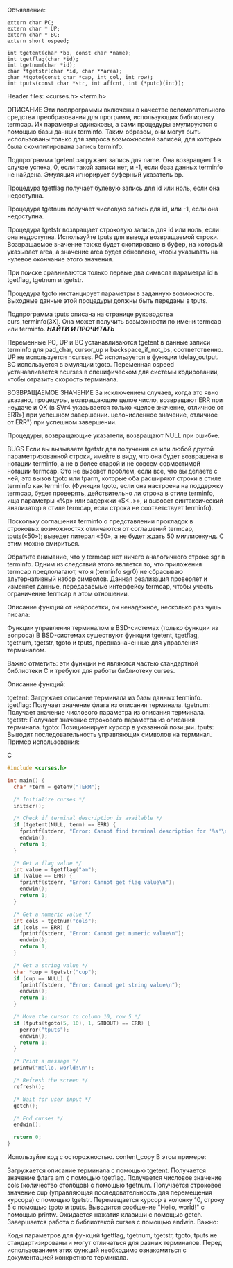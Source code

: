 Объявление:

    extern char PC;
    extern char * UP;
    extern char * BC;
    extern short ospeed;

    int tgetent(char *bp, const char *name);
    int tgetflag(char *id);
    int tgetnum(char *id);
    char *tgetstr(char *id, char **area);
    char *tgoto(const char *cap, int col, int row);
    int tputs(const char *str, int affcnt, int (*putc)(int));

Header files:
    <сurses.h>
    <term.h>

ОПИСАНИЕ
Эти подпрограммы включены в качестве вспомогательного средства преобразования для программ, использующих библиотеку termcap.  Их параметры одинаковы, а сами процедуры эмулируются с помощью базы данных terminfo.  Таким образом, они могут быть использованы только для запроса возможностей записей, для которых была скомпилирована запись terminfo.

Подпрограмма tgetent загружает запись для name.  Она возвращает 1 в случае успеха, 0, если такой записи нет, и -1, если базa данных terminfo не найдена.  Эмуляция игнорирует буферный указатель bp.

Процедура tgetflag получает булевую запись для id или ноль, если она недоступна.

Процедура tgetnum получает числовую запись для id, или -1, если она недоступна.

Процедура tgetstr возвращает строковую запись для id или ноль, если она недоступна.  Используйте tputs для вывода возвращаемой строки.   Возвращаемое значение также будет скопировано в буфер, на который указывает area, а значение area будет обновлено, чтобы указывать на нулевое окончание этого значения.

При поиске сравниваются только первые два символа параметра id в tgetflag, tgetnum и tgetstr.

Процедура tgoto инстанцирует параметры в заданную возможность. Выходные данные этой процедуры должны быть переданы в tputs.

Подпрограмма tputs описана на странице руководства curs_terminfo(3X). Она может получить возможности по имени termcap или terminfo.
***НАЙТИ И ПРОЧИТАТЬ***

Переменные PC, UP и BC устанавливаются tgetent в данные записи terminfo для pad_char, cursor_up и backspace_if_not_bs, соответственно.  UP не используется ncurses.  PC используется в функции tdelay_output.  BC используется в эмуляции tgoto.  Переменная ospeed устанавливается ncurses в специфическом для системы кодировании, чтобы отразить скорость терминала.

ВОЗВРАЩАЕМОЕ ЗНАЧЕНИЕ
За исключением случаев, когда это явно указано, процедуры, возвращающие целое число, возвращают ERR при неудаче и OK (в SVr4 указывается только «целое значение, отличное от ERR») при успешном завершении. целочисленное значение, отличное от ERR") при успешном завершении.

Процедуры, возвращающие указатели, возвращают NULL при ошибке.

BUGS
Если вы вызываете tgetstr для получения ca или любой другой параметризованной строки, имейте в виду, что она будет возвращена в нотации terminfo, а не в более старой и не совсем совместимой нотации termcap.  Это не вызовет проблем, если все, что вы делаете с ней, это вызов tgoto или tparm, которые оба расширяют строки в стиле terminfo как terminfo.  (Функция tgoto, если она настроена на поддержку termcap, будет проверять, действительно ли строка в стиле terminfo, ища параметры «%p» или задержки «$<..>», и вызовет синтаксический анализатор в стиле termcap, если строка не соответствует terminfo).

Поскольку соглашения terminfo о представлении прокладок в строковых возможностях отличаются от соглашений termcap, tputs(«50»); выведет литерал «50», а не будет ждать 50 миллисекунд.  С этим можно смириться.

Обратите внимание, что у termcap нет ничего аналогичного строке sgr в terminfo.  Одним из следствий этого является то, что приложения termcap
 предполагают, что я (terminfo sgr0) не сбрасываю альтернативный набор символов.  Данная реализация проверяет и изменяет данные, передаваемые интерфейсу termcap, чтобы учесть ограничение termcap в этом отношении.

 Описание функций от нейросетки, оч ненадежное, несколько раз чушь писала:

 Функции управления терминалом в BSD-системах (только функции из вопроса)
В BSD-системах существуют функции tgetent, tgetflag, tgetnum, tgetstr, tgoto и tputs, предназначенные для управления терминалом.

Важно отметить: эти функции не являются частью стандартной библиотеки C и требуют для работы библиотеку curses.

Описание функций:

tgetent: Загружает описание терминала из базы данных terminfo.
tgetflag: Получает значение флага из описания терминала.
tgetnum: Получает значение числового параметра из описания терминала.
tgetstr: Получает значение строкового параметра из описания терминала.
tgoto: Позиционирует курсор в указанной позиции.
tputs: Выводит последовательность управляющих символов на терминал.
Пример использования:

C
```c
#include <curses.h>

int main() {
  char *term = getenv("TERM");

  /* Initialize curses */
  initscr();

  /* Check if terminal description is available */
  if (tgetent(NULL, term) == ERR) {
    fprintf(stderr, "Error: Cannot find terminal description for '%s'\n", term);
    endwin();
    return 1;
  }

  /* Get a flag value */
  int value = tgetflag("am");
  if (value == ERR) {
    fprintf(stderr, "Error: Cannot get flag value\n");
    endwin();
    return 1;
  }

  /* Get a numeric value */
  int cols = tgetnum("cols");
  if (cols == ERR) {
    fprintf(stderr, "Error: Cannot get numeric value\n");
    endwin();
    return 1;
  }

  /* Get a string value */
  char *cup = tgetstr("cup");
  if (cup == NULL) {
    fprintf(stderr, "Error: Cannot get string value\n");
    endwin();
    return 1;
  }

  /* Move the cursor to column 10, row 5 */
  if (tputs(tgoto(5, 10), 1, STDOUT) == ERR) {
    perror("tputs");
    endwin();
    return 1;
  }

  /* Print a message */
  printw("Hello, world!\n");

  /* Refresh the screen */
  refresh();

  /* Wait for user input */
  getch();

  /* End curses */
  endwin();

  return 0;
}
```
Используйте код с осторожностью.
content_copy
В этом примере:

Загружается описание терминала с помощью tgetent.
Получается значение флага am с помощью tgetflag.
Получается числовое значение cols (количество столбцов) с помощью tgetnum.
Получается строковое значение cup (управляющая последовательность для перемещения курсора) с помощью tgetstr.
Перемещается курсор в колонку 10, строку 5 с помощью tgoto и tputs.
Выводится сообщение "Hello, world!" с помощью printw.
Ожидается нажатия клавиши с помощью getch.
Завершается работа с библиотекой curses с помощью endwin.
Важно:

Коды параметров для функций tgetflag, tgetnum, tgetstr, tgoto, tputs не стандартизированы и могут отличаться для разных терминалов.
Перед использованием этих функций необходимо ознакомиться с документацией конкретного терминала.